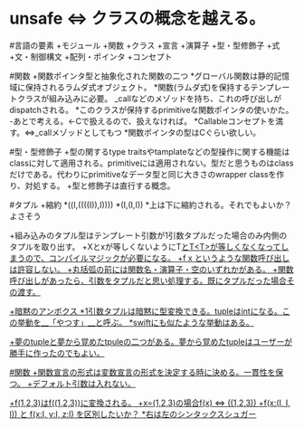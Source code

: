 
unsafe ⇔ クラスの概念を越える。
==========

#言語の要素
+モジュール
+関数
+クラス
+宣言
+演算子
+型・型修飾子
+式
+文・制御構文
+配列・ポインタ
+コンセプト



#関数
+関数ポインタ型と抽象化された関数の二つ
 *グローバル関数は静的記憶域に保持されるラムダ式オブジェクト。
 *関数(ラムダ式)を保持するテンプレートクラスが組み込みに必要。 _callなどのメゾッドを持ち、これの呼び出しがdispatchされる。
 *このクラスが保持するprimitiveな関数ポインタの使いかた。
  -あとで考える。←Cで扱えるので、扱えなければ。
 *Callableコンセプトを満す。⇔_callメゾッドとしてもつ
 *関数ポインタの型はCぐらい欲しい。

#型・型修飾子
+型の関するtype traitsやtamplateなどの型操作に関する機能はclassに対して適用される。primitiveには適用されない。型だと思うものはclassだけである。代わりにprimitiveなデータ型と同じ大きさのwrapper classを作り、対処する。
+型と修飾子は直行する概念。



#タプル
+縮約
 *((I,((((I)),I))))
 *(I,(I,I))
 *上は下に縮約される。それでもよいか？ よさそう


+組み込みのタプル型はテンプレート引数が1引数タプルだった場合のみ内側のタプルを取り出す。
+X<int>とx<char>が等しくないようにT<U>とT<T<U>>が等しくなくなってしまうので、コンパイルマジックが必要になる。
+f x というような関数呼び出しは許容しない。
+丸括弧の前には関数名・演算子・空のいずれかがある。
+関数呼び出しがあったら、引数をタプルだと思い処理する。既にタプルだった場合その渡す。


+暗黙のアンボクス
 *1引数タプルは暗黙に型変換できる。tuple<int>はintになる。この挙動を__「やつす」__と呼ぶ。
 *swiftにも似たような挙動はある。

+夢のtupleと夢から覚めたtpuleの二つがある。夢から覚めたtupleはユーザーが勝手に作ったのでもよい。


#関数
+関数宣言の形式は変数宣言の形式を決定する時に決める。一貫性を保つ。
+デフォルト引数は入れない。

+f(1,2,3)はf((1,2,3))に変換される。
+x=(1,2,3)の場合f(x) ⇔ ((1,2,3))
+f(x:(I, I, I)) と f(x:I, y:I, z:I) を区別したいか？
 *右は左のシンタックスシュガー
